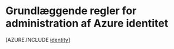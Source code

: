 <properties
    pageTitle="Azure identitet | Microsoft Azure"
    description="Få mere at vide om brug af Azure Active Directory."
    services="active-directory"
    documentationCenter=".net"
    authors="curtand"
    manager="femila"
    editor=""/>

<tags
    ms.service="active-directory"
    ms.workload="identity"
    ms.tgt_pltfrm="na"
    ms.devlang="na"
    ms.topic="article"
    ms.date="10/04/2016"
    ms.author="curtand"/>


# <a name="the-fundamentals-of-azure-identity-management"></a>Grundlæggende regler for administration af Azure identitet





[AZURE.INCLUDE [identity](../../includes/identity.md)]
